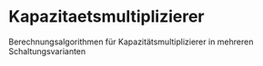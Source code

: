 # Kapazitaetsmultiplizierer
Berechnungsalgorithmen für Kapazitätsmultiplizierer in mehreren Schaltungsvarianten
